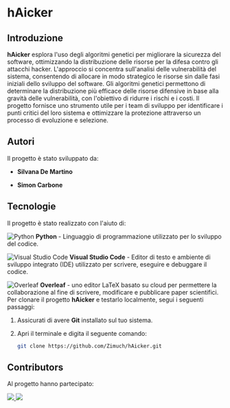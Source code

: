 # hAicker

## Introduzione

**hAicker** esplora l'uso degli algoritmi genetici per migliorare la sicurezza del software, ottimizzando la distribuzione delle risorse per la difesa contro gli attacchi hacker. L'approccio si concentra sull'analisi delle vulnerabilità del sistema, consentendo di allocare in modo strategico le risorse sin dalle fasi iniziali dello sviluppo del software. Gli algoritmi genetici permettono di determinare la distribuzione più efficace delle risorse difensive in base alla gravità delle vulnerabilità, con l'obiettivo di ridurre i rischi e i costi. Il progetto fornisce uno strumento utile per i team di sviluppo per identificare i punti critici del loro sistema e ottimizzare la protezione attraverso un processo di evoluzione e selezione.



## Autori
Il progetto è stato sviluppato da:

- **Silvana De Martino**

- **Simon Carbone**

## Tecnologie

Il progetto è stato realizzato con l'aiuto di:

![Python](https://img.icons8.com/color/48/000000/python.png) **Python** - Linguaggio di programmazione utilizzato per lo sviluppo del codice.  

![Visual Studio Code](https://img.icons8.com/?size=48&id=9OGIyU8hrxW5&format=png&color=000000) **Visual Studio Code** - Editor di testo e ambiente di sviluppo integrato (IDE) utilizzato per scrivere, eseguire e debuggare il codice.

![Overleaf](https://imgur.com/VsdKVNb) **Overleaf** - uno editor LaTeX basato su cloud per permettere la collaborazione al fine di scrivere, modificare e pubblicare paper scientifici.
Per clonare il progetto **hAicker** e testarlo localmente, segui i seguenti passaggi:

1. Assicurati di avere **Git** installato sul tuo sistema.
2. Apri il terminale e digita il seguente comando:

   ```bash
   git clone https://github.com/Zimuch/hAicker.git

## Contributors
Al progetto hanno partecipato:

<a href="https://github.com/Zimuch/hAicker/graphs/contributors">
<img src="https://contrib.rocks/image?repo=Zimuch/hAicker" />
   <img src="https://contrib.rocks/image?repo=ivycss/hAicker" />
</a>

